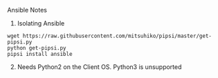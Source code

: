 Ansible Notes

1. Isolating Ansible

```
wget https://raw.githubusercontent.com/mitsuhiko/pipsi/master/get-pipsi.py
python get-pipsi.py
pipsi install ansible
```

2. Needs Python2 on the Client OS.
   Python3 is unsupported
